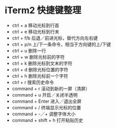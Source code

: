 # iTerm2 快捷键整理

* ctrl + a 移动光标到行首
* ctrl + e 移动光标到行末
* ctrl + f/b 后退／前进光标，替代方向左右键
* ctrl + p/n 上/下一条命令，相当于方向键的上/下键
* ctrl + u 删除一行
* ctrl + w 删除光标前的字符
* ctrl + k 删除光标到文末的字符
* ctrl + d 删除光标位置的字符
* ctrl + h 删除光标前一个字符
* ctrl + r 搜索历史命令
* command + r 滚动到新的一屏（清屏）
* command + u 开启／关闭半透明
* command + Enter 进入／退出全屏
* command + / 终端显示光标的位置
* command + -／+ 调整字体大小
* command + shift + h 打开粘贴历史

